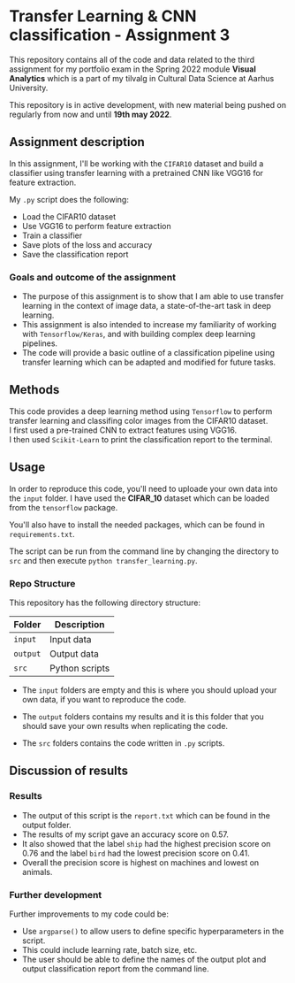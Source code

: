 # Transfer Learning & CNN classification - Assignment 3
This repository contains all of the code and data related to the third assignment for my portfolio exam in the Spring 2022 module **Visual Analytics** which is a part 
of my tilvalg in Cultural Data Science at Aarhus University.  

This repository is in active development, with new material being pushed on regularly from now and until **19th may 2022**.


## Assignment description 
In this assignment, I'll be working with the ```CIFAR10``` dataset and build a classifier using transfer learning with a pretrained CNN like VGG16 for feature extraction. 

My ```.py``` script does the following:

- Load the CIFAR10 dataset
- Use VGG16 to perform feature extraction
- Train a classifier 
- Save plots of the loss and accuracy 
- Save the classification report


### Goals and outcome of the assignment
- The purpose of this assignment is to show that I am able to use transfer learning in the context of image data, a state-of-the-art task in deep learning.
- This assignment is also intended to increase my familiarity of working with ```Tensorflow/Keras```, and with building complex deep learning pipelines.
- The code will provide a basic outline of a classification pipeline using transfer learning which can be adapted and modified for future tasks.  


## Methods  
This code provides a deep learning method using ```Tensorflow``` to perform transfer learning and classifing color images from the CIFAR10 dataset.    
I first used a pre-trained CNN to extract features using VGG16.   
I then used ```Scikit-Learn``` to print the classification report to the terminal.


## Usage    
In order to reproduce this code, you'll need to uploade your own data into the ```input``` folder.
I have used the **CIFAR_10** dataset which can be loaded from the ```tensorflow``` package. 

You'll also have to install the needed packages, which can be found in ```requirements.txt```.  

The script can be run from the command line by changing the directory to ```src``` and then execute ```python transfer_learning.py```.


### Repo Structure  
This repository has the following directory structure:  

| **Folder** | **Description** |
| ----------- | ----------- |
| ```input``` | Input data |
| ```output``` | Output data |
| ```src``` | Python scripts |


- The ```input``` folders are empty and this is where you should upload your own data, if you want to reproduce the code.

- The ```output``` folders contains my results and it is this folder that you should save your own results when replicating the code. 

- The ```src``` folders contains the code written in ```.py``` scripts. 


## Discussion of results 
### Results
- The output of this script is the ```report.txt``` which can be found in the output folder.
- The results of my script gave an accuracy score on 0.57. 
- It also showed that the label ```ship``` had the highest precision score on 0.76 and the label ```bird``` had the lowest precision score on 0.41. 
- Overall the precision score is highest on machines and lowest on animals.

### Further development 
Further improvements to my code could be:
-  Use ```argparse()``` to allow users to define specific hyperparameters in the script.
  - This could include learning rate, batch size, etc.
- The user should be able to define the names of the output plot and output classification report from the command line.
